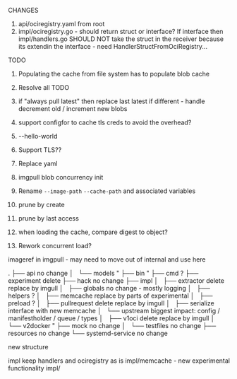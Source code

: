 CHANGES

1. api/ociregistry.yaml from root
2. impl/ociregistry.go - should return struct or interface? If interface then impl/handlers.go
   SHOULD NOT take the struct in the receiver because its extendin the interface - need HandlerStructFromOciRegistry...

TODO
1. Populating the cache from file system has to populate blob cache
2. Resolve all TODO
3. if "always pull latest" then replace last latest if different - handle decrement old / increment new blobs
4. support configfor to cache tls creds to avoid the overhead?
5. --hello-world
6. Support TLS??
7. Replace yaml
8. imgpull blob concurrency init
9. Rename `--image-path` `--cache-path` and associated variables

1. prune by create
2. prune by last access
3. when loading the cache, compare digest to object?
4. Rework concurrent load?


imageref in imgpull - may need to move out of internal and use here


.
├── api                 no change
│   └── models          "
├── bin                 "
├── cmd                 ?
├── experiment          delete
├── hack                no change
├── impl
│   ├── extractor       delete replace by imgull
│   ├── globals         no change - mostly logging
│   ├── helpers         ?
│   ├── memcache        replace by parts of experimental
│   ├── preload         ?
│   ├── pullrequest     delete replace by imgull
│   ├── serialize       interface with new memcache
│   └── upstream        biggest impact: config / manifestholder / queue / types
│       ├── v1oci       delete replace by imgull
│       └── v2docker    "
├── mock                no change
│   └── testfiles       no change
├── resources           no change
└── systemd-service     no change


new structure

impl
  keep handlers and ociregistry as is
impl/memcache - new experimental functionality
impl/


